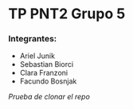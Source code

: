 # TP PNT2 Grupo 5
### Integrantes:
* Ariel Junik
* Sebastian Biorci
* Clara Franzoni
* Facundo Bosnjak

*Prueba de clonar el repo*